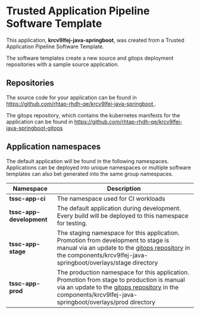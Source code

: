 # Trusted Application Pipeline Software Template

This application, **krcv9lfej-java-springboot**, was created from a Trusted Application Pipeline Software Template.

The software templates create a new source and gitops deployment repositories with a sample source application. 

## Repositories

The source code for your application can be found in [https://github.com/rhtap-rhdh-qe/krcv9lfej-java-springboot ](https://github.com/rhtap-rhdh-qe/krcv9lfej-java-springboot ).
 
The gitops repository, which contains the kubernetes manifests for the application can be found in 
[https://github.com/rhtap-rhdh-qe/krcv9lfej-java-springboot-gitops ](https://github.com/rhtap-rhdh-qe/krcv9lfej-java-springboot-gitops ) 

## Application namespaces 

The default application will be found in the following namespaces. Applications can be deployed into unique namespaces or multiple software templates can also bet generated into the same group namespaces.  

|  Namespace   |  Description   |  
| -------- | -------- |
| **tssc-app-ci** | The namespace used for CI workloads |
| **tssc-app-development** | The default application during development. Every build will be deployed to this namespace for testing. |
| **tssc-app-stage** | The staging namespace for this application. Promotion from development to stage is manual via an update to the [gitops repository](https://github.com/rhtap-rhdh-qe/krcv9lfej-java-springboot-gitops ) in the components/krcv9lfej-java-springboot/overlays/stage directory |
| **tssc-app-prod** | The production namespace for this application. Promotion from stage to production is manual via an update to the [gitops repository](https://github.com/rhtap-rhdh-qe/krcv9lfej-java-springboot-gitops ) in the components/krcv9lfej-java-springboot/overlays/prod directory |